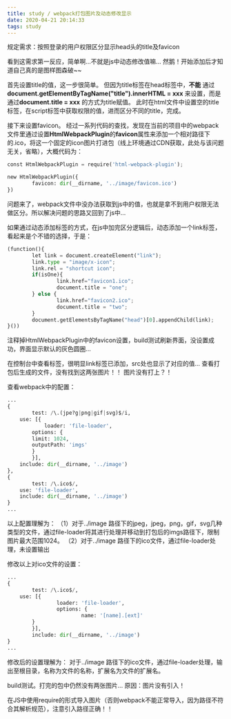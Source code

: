 ```yaml
---
title: study / webpack打包图片及动态修改显示
date: 2020-04-21 20:14:33
tags: study
---
```


规定需求：按照登录的用户权限区分显示head头的title及favicon

看到这需求第一反应，简单啊...不就是js中动态修改值嘛...
然鹅！开始添加后才知道自己真的是图样图森破~~


首先设置title的值，这一步很简单。
但因为title标签在head标签中，**不能** 通过**document.getElementByTagName("title").innerHTML = xxx** 来设置，而是通过**document.title = xxx** 的方式为title赋值。
此时在html文件中设置空的title标签，在script标签中获取权限的值，进而区分不同的title，完成。

接下来设置favicon。
经过一系列代码的查找，发现在当前的项目中的webpack文件里通过设置**HtmlWebpackPlugin**的**favicon**属性来添加一个相对路径下的.ico，将这一个固定的icon图片打进包（线上环境通过CDN获取，此处与该问题无关，省略），大概代码为：
``` python
const HtmlWebpackPlugin = require('html-webpack-plugin');

new HtmlWebpackPlugin({
        favicon: dir(__dirname, '../image/favicon.ico')
})
```

问题来了，webpack文件中没办法获取到js中的值，也就是拿不到用户权限无法做区分。所以解决问题的思路又回到了js中...

如果通过动态添加标签的方式，在js中加完区分逻辑后，动态添加一个link标签，看起来是个不错的选择，于是：

``` python
(function(){
        let link = document.createElement("link");
        link.type = "image/x-icon";
        link.rel = "shortcut icon";
        if(isOne){
                link.href="favicon1.ico";
                document.title = "one";
        } else {
                link.href="favicon2.ico";
                document.title = "two";
        }
        document.getElementsByTagName("head")[0].appendChild(link);
}())
```
注释掉HtmlWebpackPlugin中的favicon设置，build测试刷新界面，没设置成功，界面显示默认的灰色圆圈...

在控制台中查看标签，很明显link标签已添加，src处也显示了对应的值...
查看打包后生成的文件，没有找到这两张图片！！
图片没有打上？！

查看webpack中的配置：
``` python
...
{
        test: /\.(jpe?g|png|gif|svg)$/i,
    use: [{
            loader: 'file-loader',
        options: {
        limit: 1024,
        outputPath: 'imgs'
        }
        }],
    include: dir(__dirname, '../image')
},
{
        test: /\.ico$/,
    use: 'file-loader',
    include: dir(__dirname, '../image')
}
...
```
以上配置理解为：
（1）对于../image 路径下的jpeg，jpeg，png，gif，svg几种类型的文件，通过file-loader将其进行处理并移动到打包后的imgs路径下，限制图片最大范围1024。
（2）对于../image 路径下的ico文件，通过file-loader处理，未设置输出

修改以上对ico文件的设置：
``` python
...
{
        test: /\.ico$/,
    use: [{
                loader: 'file-loader',
                options: {
                        name: '[name].[ext]'
        }
        }],
        include: dir(__dirname, '../image')
}
...
```

修改后的设置理解为：
对于../image 路径下的ico文件，通过file-loader处理，输出至根目录，名称为文件的名称，扩展名为文件的扩展名。

build测试。打完的包中仍然没有两张图片...
原因：图片没有引入！

在JS中使用require的形式导入图片（否则webpack不能正常导入，因为路径不符合其解析规范），注意引入路径正确！！


